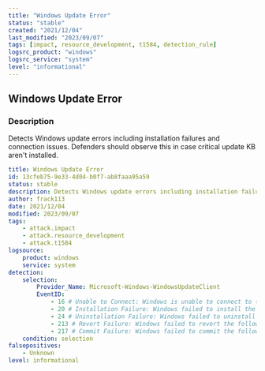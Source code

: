 ```yaml
---
title: "Windows Update Error"
status: "stable"
created: "2021/12/04"
last_modified: "2023/09/07"
tags: [impact, resource_development, t1584, detection_rule]
logsrc_product: "windows"
logsrc_service: "system"
level: "informational"
---
```


## Windows Update Error

### Description

Detects Windows update errors including installation failures and connection issues. Defenders should observe this in case critical update KB aren't installed.

```yml
title: Windows Update Error
id: 13cfeb75-9e33-4d04-b0f7-ab8faaa95a59
status: stable
description: Detects Windows update errors including installation failures and connection issues. Defenders should observe this in case critical update KB aren't installed.
author: frack113
date: 2021/12/04
modified: 2023/09/07
tags:
    - attack.impact
    - attack.resource_development
    - attack.t1584
logsource:
    product: windows
    service: system
detection:
    selection:
        Provider_Name: Microsoft-Windows-WindowsUpdateClient
        EventID:
            - 16 # Unable to Connect: Windows is unable to connect to the automatic updates service and therefore cannot download and install updates according to the set schedule
            - 20 # Installation Failure: Windows failed to install the following update with error
            - 24 # Uninstallation Failure: Windows failed to uninstall the following update with error
            - 213 # Revert Failure: Windows failed to revert the following update with error
            - 217 # Commit Failure: Windows failed to commit the following update with error
    condition: selection
falsepositives:
    - Unknown
level: informational

```
